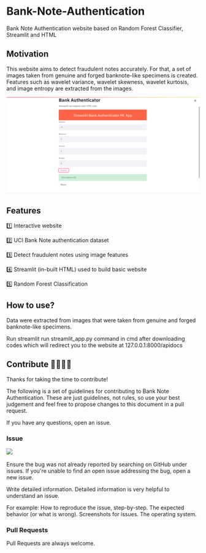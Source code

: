 # Bank-Note-Authentication
Bank Note Authentication website based on Random Forest Classifier, Streamlit and HTML

## Motivation
This website aims to detect fraudulent notes accurately. For that, a set of images taken from genuine and forged banknote-like specimens is created.
Features such as wavelet variance, wavelet skewness, wavelet kurtosis, and image entropy are extracted from the images.

<img src="bank_authenticatorStreamlit.png">

## Features

1️⃣ Interactive website 

2️⃣ UCI Bank Note authentication dataset

3️⃣ Detect fraudulent notes using image features

4️⃣ Streamlit (in-built HTML) used to build basic website

5️⃣ Random Forest Classification 

## How to use?
Data were extracted from images that were taken from genuine and forged banknote-like specimens. 

Run streamlit run streamlit_app.py command in cmd after downloading codes which will redirect you to the website at 127.0.0.1:8000/apidocs

## Contribute 👨‍👨‍👧‍👦
Thanks for taking the time to contribute!

The following is a set of guidelines for contributing to Bank Note Authentication. These are just guidelines, not rules, so use your best judgement and feel free to propose changes to this document in a pull request.

If you have any questions, open an issue.

### Issue 
<img src="https://img.shields.io/github/issues/stutisehgal/Bank-Note-Authentication">

Ensure the bug was not already reported by searching on GitHub under issues. If you're unable to find an open issue addressing the bug, open a new issue.

Write detailed information. Detailed information is very helpful to understand an issue.

For example: How to reproduce the issue, step-by-step. The expected behavior (or what is wrong). Screenshots for issues. The operating system.

### Pull Requests

Pull Requests are always welcome.
